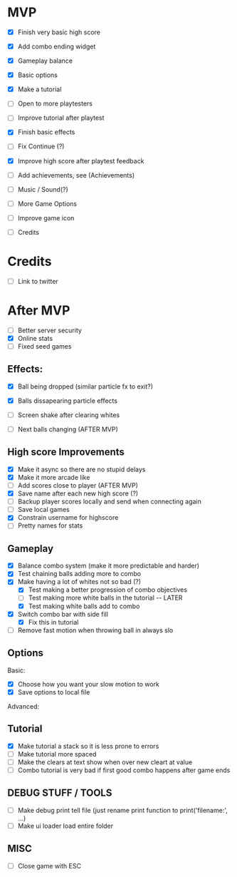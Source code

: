 MVP
====
- [x] Finish very basic high score
- [x] Add combo ending widget
- [x] Gameplay balance
- [x] Basic options
- [x] Make a tutorial

- [ ] Open to more playtesters

- [ ] Improve tutorial after playtest
- [x] Finish basic effects
- [ ] Fix Continue (?)
- [x] Improve high score after playtest feedback
- [ ] Add achievements, see (Achievements)
- [ ] Music / Sound(?)
- [ ] More Game Options
- [ ] Improve game icon
- [ ] Credits

Credits
=======
- [ ] Link to twitter

After MVP
=========
- [ ] Better server security
- [x] Online stats
- [ ] Fixed seed games

Effects:
--------
- [x] Ball being dropped (similar particle fx to exit?)
- [x] Balls dissapearing particle effects
- [ ] Screen shake after clearing whites
- [ ] Next balls changing (AFTER MVP)


High score Improvements
-----------------------
- [x] Make it async so there are no stupid delays
- [x] Make it more arcade like
- [ ] Add scores close to player (AFTER MVP)
- [x] Save name after each new high score (?)
- [ ] Backup player scores locally and send when connecting again
- [ ] Save local games
- [x] Constrain username for highscore
- [ ] Pretty names for stats

Gameplay
--------
- [x] Balance combo system (make it more predictable and harder)
- [x] Test chaining balls adding more to combo
- [x] Make having a lot of whites not so bad (?)
  - [x] Test making a better progression of combo objectives
  - [ ] Test making more white balls in the tutorial -- LATER
  - [x] Test making white balls add to combo
- [x] Switch combo bar with side fill
  - [x] Fix this in tutorial
- [ ] Remove fast motion when throwing ball in always slo

Options
-------
Basic:
- [x] Choose how you want your slow motion to work
- [x] Save options to local file

Advanced:

Tutorial
--------
- [x] Make tutorial a stack so it is less prone to errors
- [ ] Make tutorial more spaced
- [ ] Make the clears at text show when over new cleart at value
- [ ] Combo tutorial is very bad if first good combo happens after game ends

DEBUG STUFF / TOOLS
-------------------
- [ ] Make debug print tell file (just rename print function to print('filename:', ...)
- [ ] Make ui loader load entire folder

MISC
----
- [ ] Close game with ESC

